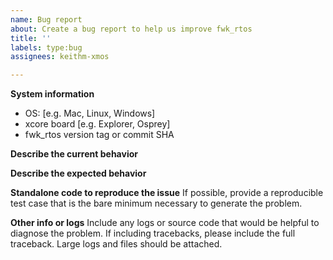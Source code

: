 ```yaml
---
name: Bug report
about: Create a bug report to help us improve fwk_rtos
title: ''
labels: type:bug
assignees: keithm-xmos

---
```


**System information**
 - OS: [e.g. Mac, Linux, Windows]
 - xcore board [e.g. Explorer, Osprey]
 - fwk_rtos version tag or commit SHA

**Describe the current behavior**

**Describe the expected behavior**

**Standalone code to reproduce the issue**
If possible, provide a reproducible test case that is the bare minimum necessary to generate
the problem.

**Other info or logs** 
Include any logs or source code that would be helpful to diagnose the problem. If including tracebacks, please include the full traceback. Large logs and files should be attached.
